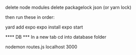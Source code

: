 delete node modules
delete packagelock json (or yarn lock)

then run these in order:

yard add expo
expo install
expo start


**** DB ***
In a new tab
cd into database folder

nodemon routes.js localhost 3000
